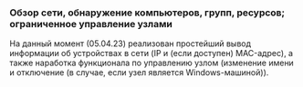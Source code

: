 ### Обзор сети, обнаружение компьютеров, групп, ресурсов; ограниченное управление узлами

На данный момент (05.04.23) реализован простейший вывод информации об устройствах в сети (IP и (если доступен) MAC-адрес), а также наработка функционала по управлению узлом (изменение имени и отключение (в случае, если узел является Windows-машиной)).